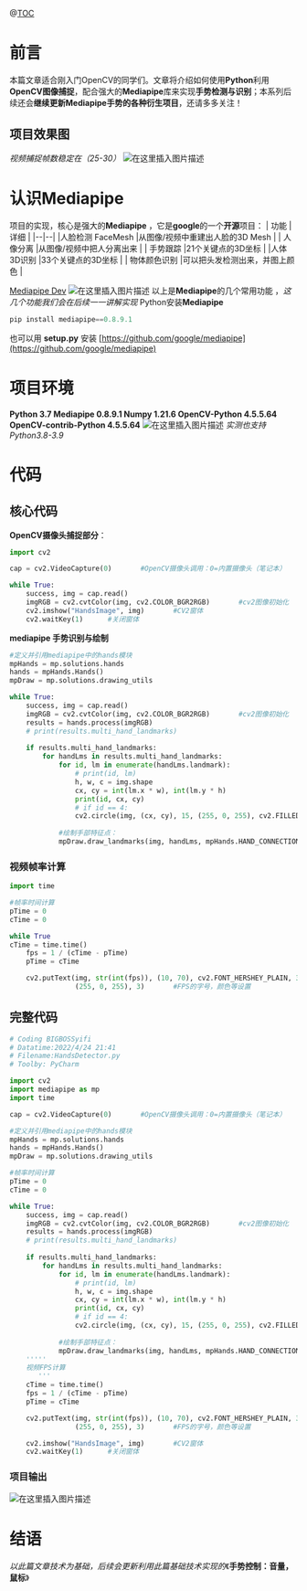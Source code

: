 @[TOC](Python+OpenCV手势识别Mediapipe（新手入门）)
# 前言
本篇文章适合刚入门OpenCV的同学们。文章将介绍如何使用**Python**利用**OpenCV图像捕捉**，配合强大的**Mediapipe**库来实现**手势检测与识别**；本系列后续还会**继续更新Mediapipe手势的各种衍生项目**，还请多多关注！
## 项目效果图
*视频捕捉帧数稳定在（25-30）*
![在这里插入图片描述](https://img-blog.csdnimg.cn/9add66a4fd054d41b733bfec5feede8c.png?x-oss-process=image/watermark,type_d3F5LXplbmhlaQ,shadow_50,text_Q1NETiBAQklHQk9TU3lpZmk=,size_18,color_FFFFFF,t_70,g_se,x_16)
# 认识Mediapipe
项目的实现，核心是强大的**Mediapipe** ，它是**google**的一个**开源**项目：
| 功能 |详细  |
|--|--|
|人脸检测 FaceMesh |从图像/视频中重建出人脸的3D Mesh  |
| 人像分离 |从图像/视频中把人分离出来  |
| 手势跟踪 |21个关键点的3D坐标  |
|人体3D识别  |33个关键点的3D坐标  |
| 物体颜色识别 |可以把头发检测出来，并图上颜色  |

[Mediapipe Dev](https://mediapipe.dev/)
![在这里插入图片描述](https://img-blog.csdnimg.cn/634b06ee5f7d4295a388e651e77f2b22.png?x-oss-process=image/watermark,type_d3F5LXplbmhlaQ,shadow_50,text_Q1NETiBAQklHQk9TU3lpZmk=,size_20,color_FFFFFF,t_70,g_se,x_16)
以上是**Mediapipe**的几个常用功能   ，*这几个功能我们会在后续一一讲解实现*
Python安装**Mediapipe**
```python
pip install mediapipe==0.8.9.1
```
也可以用 **setup.py** 安装
[https://github.com/google/mediapipe](https://github.com/google/mediapipe)

# 项目环境
**Python			3.7
Mediapipe     0.8.9.1
Numpy		1.21.6
OpenCV-Python 		4.5.5.64
OpenCV-contrib-Python		4.5.5.64**
![在这里插入图片描述](https://img-blog.csdnimg.cn/e49c1c0fa21c4df08ee58e57ce57f8b4.png?x-oss-process=image/watermark,type_d3F5LXplbmhlaQ,shadow_50,text_Q1NETiBAQklHQk9TU3lpZmk=,size_20,color_FFFFFF,t_70,g_se,x_16)
*实测也支持Python3.8-3.9*
# 代码
## 核心代码
**OpenCV摄像头捕捉部分**：
```python
import cv2

cap = cv2.VideoCapture(0)       #OpenCV摄像头调用：0=内置摄像头（笔记本）   1=USB摄像头-1  2=USB摄像头-2

while True:
    success, img = cap.read()
    imgRGB = cv2.cvtColor(img, cv2.COLOR_BGR2RGB)       #cv2图像初始化
    cv2.imshow("HandsImage", img)       #CV2窗体
    cv2.waitKey(1)      #关闭窗体
```
**mediapipe 手势识别与绘制**

```python
#定义并引用mediapipe中的hands模块
mpHands = mp.solutions.hands
hands = mpHands.Hands()
mpDraw = mp.solutions.drawing_utils

while True:
    success, img = cap.read()
    imgRGB = cv2.cvtColor(img, cv2.COLOR_BGR2RGB)       #cv2图像初始化
    results = hands.process(imgRGB)
    # print(results.multi_hand_landmarks)
    
    if results.multi_hand_landmarks:
        for handLms in results.multi_hand_landmarks:
            for id, lm in enumerate(handLms.landmark):
                # print(id, lm)
                h, w, c = img.shape
                cx, cy = int(lm.x * w), int(lm.y * h)
                print(id, cx, cy)
                # if id == 4:
                cv2.circle(img, (cx, cy), 15, (255, 0, 255), cv2.FILLED)
            
            #绘制手部特征点：
            mpDraw.draw_landmarks(img, handLms, mpHands.HAND_CONNECTIONS)
```
### 视频帧率计算

```python
import time

#帧率时间计算
pTime = 0
cTime = 0

while True
cTime = time.time()
    fps = 1 / (cTime - pTime)
    pTime = cTime

    cv2.putText(img, str(int(fps)), (10, 70), cv2.FONT_HERSHEY_PLAIN, 3,
                (255, 0, 255), 3)       #FPS的字号，颜色等设置
```

## 完整代码

```python
# Coding BIGBOSSyifi
# Datatime:2022/4/24 21:41
# Filename:HandsDetector.py
# Toolby: PyCharm

import cv2
import mediapipe as mp
import time

cap = cv2.VideoCapture(0)       #OpenCV摄像头调用：0=内置摄像头（笔记本）   1=USB摄像头-1  2=USB摄像头-2

#定义并引用mediapipe中的hands模块
mpHands = mp.solutions.hands
hands = mpHands.Hands()
mpDraw = mp.solutions.drawing_utils

#帧率时间计算
pTime = 0
cTime = 0

while True:
    success, img = cap.read()
    imgRGB = cv2.cvtColor(img, cv2.COLOR_BGR2RGB)       #cv2图像初始化
    results = hands.process(imgRGB)
    # print(results.multi_hand_landmarks)
    
    if results.multi_hand_landmarks:
        for handLms in results.multi_hand_landmarks:
            for id, lm in enumerate(handLms.landmark):
                # print(id, lm)
                h, w, c = img.shape
                cx, cy = int(lm.x * w), int(lm.y * h)
                print(id, cx, cy)
                # if id == 4:
                cv2.circle(img, (cx, cy), 15, (255, 0, 255), cv2.FILLED)
            
            #绘制手部特征点：
            mpDraw.draw_landmarks(img, handLms, mpHands.HAND_CONNECTIONS)
    '''''
    视频FPS计算
       '''
    cTime = time.time()
    fps = 1 / (cTime - pTime)
    pTime = cTime

    cv2.putText(img, str(int(fps)), (10, 70), cv2.FONT_HERSHEY_PLAIN, 3,
                (255, 0, 255), 3)       #FPS的字号，颜色等设置

    cv2.imshow("HandsImage", img)       #CV2窗体
    cv2.waitKey(1)      #关闭窗体
```
### 项目输出
![在这里插入图片描述](https://img-blog.csdnimg.cn/50e4d32e5f0a444c87cfb92ea3747363.png?x-oss-process=image/watermark,type_d3F5LXplbmhlaQ,shadow_50,text_Q1NETiBAQklHQk9TU3lpZmk=,size_20,color_FFFFFF,t_70,g_se,x_16)
# 结语
*以此篇文章技术为基础，后续会更新利用此篇基础技术实现的*《**手势控制：音量，鼠标**》
